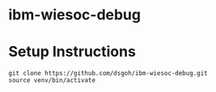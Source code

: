 # ibm-wiesoc-debug

# Setup Instructions
`git clone https://github.com/dsgoh/ibm-wiesoc-debug.git`\
`source venv/bin/activate`






